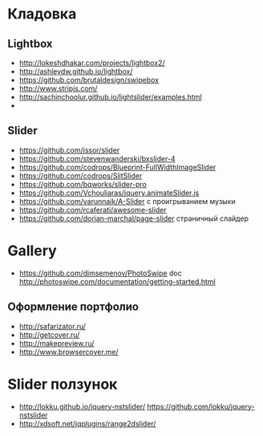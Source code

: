 # Кладовка
## Lightbox
* http://lokeshdhakar.com/projects/lightbox2/
* http://ashleydw.github.io/lightbox/
* https://github.com/brutaldesign/swipebox
* http://www.stripjs.com/
* http://sachinchoolur.github.io/lightslider/examples.html
* 

## Slider

* https://github.com/jssor/slider
* https://github.com/stevenwanderski/bxslider-4
* https://github.com/codrops/Blueprint-FullWidthImageSlider
* https://github.com/codrops/SlitSlider
* https://github.com/bqworks/slider-pro
* https://github.com/Vchouliaras/jquery.animateSlider.js
* https://github.com/varunnaik/A-Slider с проигрыванием музыки
* https://github.com/rcaferati/awesome-slider
* https://github.com/dorian-marchal/page-slider страничный слайдер

# Gallery

* https://github.com/dimsemenov/PhotoSwipe doc http://photoswipe.com/documentation/getting-started.html

## Оформление портфолио

* http://safarizator.ru/
* http://getcover.ru/
* http://makepreview.ru/
* http://www.browsercover.me/

# Slider ползунок
* http://lokku.github.io/jquery-nstslider/ https://github.com/lokku/jquery-nstslider
* http://xdsoft.net/jqplugins/range2dslider/

